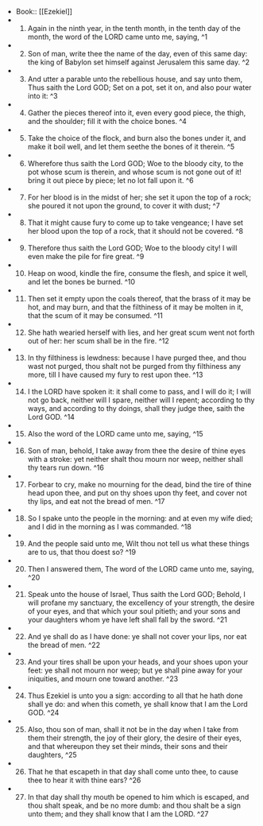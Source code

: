 - Book:: [[Ezekiel]]
- 1. Again in the ninth year, in the tenth month, in the tenth day of the month, the word of the LORD came unto me, saying, ^1
- 2. Son of man, write thee the name of the day, even of this same day: the king of Babylon set himself against Jerusalem this same day. ^2
- 3. And utter a parable unto the rebellious house, and say unto them, Thus saith the Lord GOD; Set on a pot, set it on, and also pour water into it: ^3
- 4. Gather the pieces thereof into it, even every good piece, the thigh, and the shoulder; fill it with the choice bones. ^4
- 5. Take the choice of the flock, and burn also the bones under it, and make it boil well, and let them seethe the bones of it therein. ^5
- 6. Wherefore thus saith the Lord GOD; Woe to the bloody city, to the pot whose scum is therein, and whose scum is not gone out of it! bring it out piece by piece; let no lot fall upon it. ^6
- 7. For her blood is in the midst of her; she set it upon the top of a rock; she poured it not upon the ground, to cover it with dust; ^7
- 8. That it might cause fury to come up to take vengeance; I have set her blood upon the top of a rock, that it should not be covered. ^8
- 9. Therefore thus saith the Lord GOD; Woe to the bloody city! I will even make the pile for fire great. ^9
- 10. Heap on wood, kindle the fire, consume the flesh, and spice it well, and let the bones be burned. ^10
- 11. Then set it empty upon the coals thereof, that the brass of it may be hot, and may burn, and that the filthiness of it may be molten in it, that the scum of it may be consumed. ^11
- 12. She hath wearied herself with lies, and her great scum went not forth out of her: her scum shall be in the fire. ^12
- 13. In thy filthiness is lewdness: because I have purged thee, and thou wast not purged, thou shalt not be purged from thy filthiness any more, till I have caused my fury to rest upon thee. ^13
- 14. I the LORD have spoken it: it shall come to pass, and I will do it; I will not go back, neither will I spare, neither will I repent; according to thy ways, and according to thy doings, shall they judge thee, saith the Lord GOD. ^14
- 15. Also the word of the LORD came unto me, saying, ^15
- 16. Son of man, behold, I take away from thee the desire of thine eyes with a stroke: yet neither shalt thou mourn nor weep, neither shall thy tears run down. ^16
- 17. Forbear to cry, make no mourning for the dead, bind the tire of thine head upon thee, and put on thy shoes upon thy feet, and cover not thy lips, and eat not the bread of men. ^17
- 18. So I spake unto the people in the morning: and at even my wife died; and I did in the morning as I was commanded. ^18
- 19. And the people said unto me, Wilt thou not tell us what these things are to us, that thou doest so? ^19
- 20. Then I answered them, The word of the LORD came unto me, saying, ^20
- 21. Speak unto the house of Israel, Thus saith the Lord GOD; Behold, I will profane my sanctuary, the excellency of your strength, the desire of your eyes, and that which your soul pitieth; and your sons and your daughters whom ye have left shall fall by the sword. ^21
- 22. And ye shall do as I have done: ye shall not cover your lips, nor eat the bread of men. ^22
- 23. And your tires shall be upon your heads, and your shoes upon your feet: ye shall not mourn nor weep; but ye shall pine away for your iniquities, and mourn one toward another. ^23
- 24. Thus Ezekiel is unto you a sign: according to all that he hath done shall ye do: and when this cometh, ye shall know that I am the Lord GOD. ^24
- 25. Also, thou son of man, shall it not be in the day when I take from them their strength, the joy of their glory, the desire of their eyes, and that whereupon they set their minds, their sons and their daughters, ^25
- 26. That he that escapeth in that day shall come unto thee, to cause thee to hear it with thine ears? ^26
- 27. In that day shall thy mouth be opened to him which is escaped, and thou shalt speak, and be no more dumb: and thou shalt be a sign unto them; and they shall know that I am the LORD. ^27
